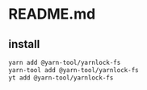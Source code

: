 # README.md

    

## install

```bash
yarn add @yarn-tool/yarnlock-fs
yarn-tool add @yarn-tool/yarnlock-fs
yt add @yarn-tool/yarnlock-fs
```

